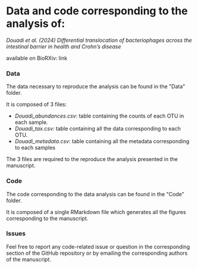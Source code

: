 # Data and code corresponding to the analysis of:

_Douadi et al. (2024) Differential translocation of bacteriophages across the intestinal barrier in health and Crohn’s disease_

available on BioRXiv: link

### Data

The data necessary to reproduce the analysis can be found in the "Data" folder.

It is composed of 3 files:

- *Douadi_abundances.csv*: table containing the counts of each OTU in each sample.
- *Douadi_tax.csv*: table containing all the data corresponding to each OTU.
- *Douadi_metadata.csv*: table containing all the metadata corresponding to each samples

The 3 files are required to the reproduce the analysis presented in the manuscript.

### Code

The code corresponding to the data analysis can be found in the "Code" folder.

It is composed of a single RMarkdown file which generates all the figures corresponding to the manuscript.

### Issues

Feel free to report any code-related issue or question in the corresponding section of the GitHub repository or by emailing the corresponding authors of the manuscript.


